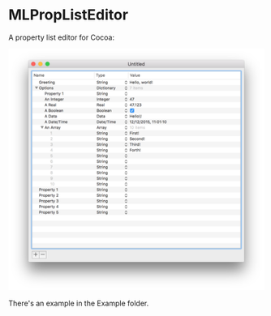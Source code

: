 MLPropListEditor
================

A property list editor for Cocoa:

![Preferences Panel](https://github.com/malord/MLPropListEditor/raw/master/Screenshots/PropListEditor.png)

There's an example in the Example folder.

